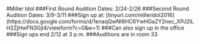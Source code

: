 <br/>
#Miller Idol
###First Round Audition Dates: 2/24-2/26
###Second Round Audition Dates: 3/9-3/11
###Sign up at: [tinyurl.com/milleridol2016] (https://docs.google.com/forms/d/1enaqQwNI6HC6YwHGaZY2nec_XPJ2lLH2ZjHwFN3GjI4/viewform?c=0&w=1)
###Can also sign up in the office
###Sign ups end 2/12 at 3 p.m.
###Auditions are in room 33

